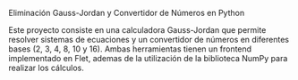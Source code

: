 Eliminación Gauss-Jordan y Convertidor de Números en Python

Este proyecto consiste en una calculadora Gauss-Jordan que permite resolver sistemas de ecuaciones y un convertidor de números en diferentes bases (2, 3, 4, 8, 10 y 16). Ambas herramientas tienen un frontend implementado en Flet, ademas de la utilización de la biblioteca NumPy para realizar los cálculos. 
